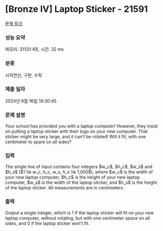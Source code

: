 # [Bronze IV] Laptop Sticker - 21591 

[문제 링크](https://www.acmicpc.net/problem/21591) 

### 성능 요약

메모리: 31120 KB, 시간: 32 ms

### 분류

사칙연산, 구현, 수학

### 제출 일자

2024년 8월 16일 19:30:45

### 문제 설명

<p>Your school has provided you with a laptop computer! However, they insist on putting a laptop sticker with their logo on your new computer. That sticker might be very large, and it can’t be rotated! Will it fit, with one centimeter to spare on all sides?</p>

### 입력 

 <p>The single line of input contains four integers $w_c$, $h_c$, $w_s$ and $h_s$ ($1 \le w_c, h_c, w_s, h_s \le 1,000$), where $w_c$ is the width of your new laptop computer, $h_c$ is the height of your new laptop computer, $w_s$ is the width of the laptop sticker, and $h_s$ is the height of the laptop sticker. All measurements are in centimeters.</p>

### 출력 

 <p>Output a single integer, which is 1 if the laptop sticker will fit on your new laptop computer, without rotating, but with one centimeter space on all sides, and 0 if the laptop sticker won’t fit.</p>

